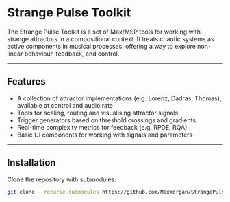 # Strange Pulse Toolkit

The Strange Pulse Toolkit is a set of Max/MSP tools for working with strange attractors in a compositional context. It treats chaotic systems as active components in musical processes, offering a way to explore non-linear behaviour, feedback, and control.

---

## Features

- A collection of attractor implementations (e.g. Lorenz, Dadras, Thomas), available at control and audio rate
- Tools for scaling, routing and visualising attractor signals
- Trigger generators based on threshold crossings and gradients
- Real-time complexity metrics for feedback (e.g. RPDE, RQA)
- Basic UI components for working with signals and parameters

---

## Installation

Clone the repository with submodules:

```bash
git clone --recurse-submodules https://github.com/MaxWorgan/StrangePulseToolkit.git
